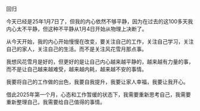 回归

今天已经是25年1月7日了，但我的内心依然不够平静，因为在过去的这100多天我内心太不平静，但这种不平静从1月4日开始从物理上决断了。

从今天开始，我的内心开始慢慢在改变，要关注自己的工作，关注自己学习，关注自己的家人，关注自己的生活。而不是关注风花雪月那点事。

我想风花雪月是好的，但更好的是让自己内心越来越平静的，越来越有力量的事，而不是让自己越来越难受，越来越内耗，越来越不安的事情。

我要将自己的工作做的出色，我要自我提升，我要让家人幸福，我要让我开心。

借此2025年第一个月，心态和工作暂缓的状态下，我需要重新思考自己，我需要重新整理自己，我需要给自己值得的事情。
